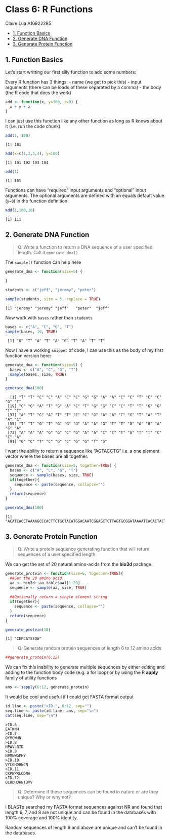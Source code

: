 # Class 6: R Functions
Claire Lua A16922295

- [1. Function Basics](#1-function-basics)
- [2. Generate DNA Function](#2-generate-dna-function)
- [3. Generate Protein Function](#3-generate-protein-function)

## 1. Function Basics

Let’s start writting our first silly function to add some numbers:

Every R function has 3 things: - name (we get to pick this) - input
arguments (there can be loads of these separated by a comma) - the body
(the R code that does the work)

``` r
add <- function(x, y=100, z=0) {
  x + y + z
}
```

I can just use this function like any other function as long as R knows
about it (i.e. run the code chunk)

``` r
add(1, 100)
```

    [1] 101

``` r
add(x=c(1,2,3,4), y=100)
```

    [1] 101 102 103 104

``` r
add(1)
```

    [1] 101

Functions can have “required” input arguments and “optional” input
arguments. The optional arguments are defined with an equals default
value (`y=0`) in the function definition

``` r
add(1,100,10)
```

    [1] 111

## 2. Generate DNA Function

> Q. Write a function to return a DNA sequence of a user specified
> length. Call it `generate_dna()`

The `sample()` function can help here

``` r
generate_dna <- function(size=5) {
  
}

students <- c("jeff", "jeremy", "peter")

sample(students, size = 5, replace = TRUE)
```

    [1] "jeremy" "jeremy" "jeff"   "peter"  "jeff"  

Now work with `bases` rather than `students`

``` r
bases <- c("A", "C", "G", "T")
sample(bases, 10, TRUE)
```

     [1] "G" "T" "A" "T" "A" "G" "T" "A" "T" "T"

Now I have a working `snippet` of code, I can use this as the body of my
first function version here:

``` r
generate_dna <- function(size=5) {
  bases <- c("A", "C", "G", "T")
  sample(bases, size, TRUE)
}
```

``` r
generate_dna(100)
```

      [1] "T" "T" "C" "C" "A" "C" "C" "G" "G" "A" "A" "C" "C" "T" "C" "C" "G" "T"
     [19] "C" "G" "A" "T" "G" "A" "C" "T" "G" "G" "C" "C" "T" "T" "G" "G" "T" "T"
     [37] "A" "T" "G" "A" "T" "T" "C" "C" "G" "A" "A" "C" "G" "T" "A" "T" "A" "C"
     [55] "T" "T" "G" "T" "G" "G" "G" "A" "A" "G" "T" "T" "G" "A" "G" "A" "G" "A"
     [73] "A" "A" "A" "G" "G" "C" "G" "A" "A" "C" "C" "T" "A" "T" "T" "C" "C" "A"
     [91] "G" "C" "T" "C" "G" "C" "G" "G" "T" "G"

I want the ability to return a sequence like “AGTACCTG” i.e. a one
element vector where the bases are all together.

``` r
generate_dna <- function(size=5, together=TRUE) {
  bases <- c("A", "C", "G", "T")
  sequence <- sample(bases, size, TRUE)
  if(together){
    sequence <- paste(sequence, collapse="")
  } 
  return(sequence)
}
```

``` r
generate_dna(100)
```

    [1] "ACATCACCTAAAAGCCCACTTCTGCTACATGGACAATCGGAGCTCTTAGTGCGGATAAAATCACACTACTTATTGAATCTTCACAGATTTGTAGGAATGG"

## 3. Generate Protein Function

> Q. Write a protein sequence generating function that will return
> sequences of a user specified length

We can get the set of 20 natural amino-acids from the **bio3d** package.

``` r
generate_protein <- function(size=6, together=TRUE){
  ##Get the 20 amino acid
  aa <- bio3d::aa.table$aa1[1:20]
  sequence <- sample(aa, size, TRUE)
  
  ##Optionally return a single element string
  if(together){
    sequence <- paste(sequence, collapse="")
  }
  return(sequence)
}
```

``` r
generate_protein(10)
```

    [1] "CEPCATSEQW"

> Q. Generate random protein sequences of length 6 to 12 amino acids

``` r
##generate_protein(6:12)
```

We can fix this inability to generate multiple sequences by either
editing and adding to the function body code (e.g. a for loop) or by
using the R **apply** family of utility functions

``` r
ans <- sapply(6:12, generate_protein)
```

It would be cool and useful if I could get FASTA format output

``` r
id.line <- paste(">ID.", 6:12, sep="")
seq.line <- paste(id.line, ans, sep="\n")
cat(seq.line, sep="\n")
```

    >ID.6
    EATKNH
    >ID.7
    QYMGWHN
    >ID.8
    HPWVLQID
    >ID.9
    NPMNWGPHY
    >ID.10
    VYCGHDHNCN
    >ID.11
    CKPWPRLCDNA
    >ID.12
    QCHDHDHNTDVV

> Q. Determine if these sequences can be found in nature or are they
> unique? Why or why not?

I BLASTp searched my FASTA format sequences against NR and found that
length 6, 7, and 8 are not unique and can be found in the databases with
100% coverage and 100% identity.

Random sequences of length 9 and above are unique and can’t be found in
the databases.
